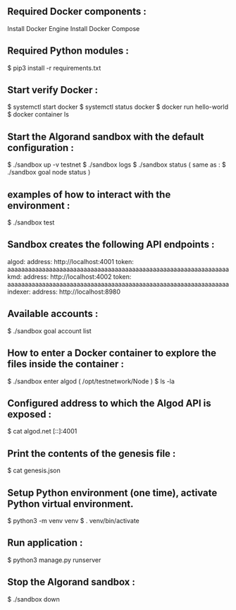 
## Required Docker components :
Install Docker Engine
Install Docker Compose

## Required Python modules :
$ pip3 install -r requirements.txt

## Start verify Docker :
$ systemctl start docker
$ systemctl status docker
$ docker run hello-world
$ docker container ls

## Start the Algorand sandbox with the default configuration :

$ ./sandbox up -v testnet
$ ./sandbox logs
$ ./sandbox status  ( same as : $ ./sandbox goal node status )

## examples of how to interact with the environment :
$ ./sandbox test 

## Sandbox creates the following API endpoints :
algod:
    address: http://localhost:4001
    token: aaaaaaaaaaaaaaaaaaaaaaaaaaaaaaaaaaaaaaaaaaaaaaaaaaaaaaaaaaaaaaaa
kmd:
    address: http://localhost:4002
    token: aaaaaaaaaaaaaaaaaaaaaaaaaaaaaaaaaaaaaaaaaaaaaaaaaaaaaaaaaaaaaaaa
indexer:
    address: http://localhost:8980

## Available accounts :
$ ./sandbox goal account list

## How to enter a Docker container to explore the files inside the container :
$ ./sandbox enter algod   ( /opt/testnetwork/Node )
$ ls -la

## Configured address to which the Algod API is exposed :
$ cat algod.net
[::]:4001
## Print the contents of the genesis file :
$ cat genesis.json

## Setup Python environment (one time), activate Python virtual environment.
$ python3 -m venv venv
$ . venv/bin/activate

## Run application :
$ python3 manage.py runserver

## Stop the Algorand sandbox :
$ ./sandbox down
